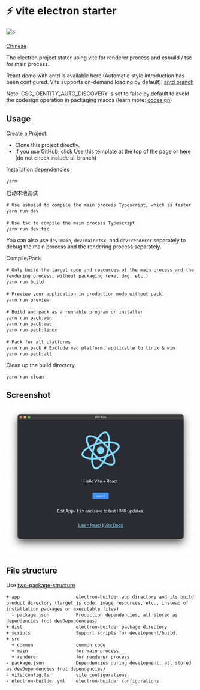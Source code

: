 # ⚡️ vite electron starter

![⚡️](./demo.gif)

[Chinese](./README_CN)

The electron project stater using vite for renderer process and esbuild / tsc for main process.

React demo with antd is available here (Automatic style introduction has been configured. Vite supports on-demand loading by default): [antd branch](https://github.com/jctaoo/electron-starter/tree/antd)

Note: CSC_IDENTITY_AUTO_DISCOVERY is set to false by default to avoid the codesign operation in packaging macos (learn more: [codesign](https://www.electron.build/code-signing))

## Usage

Create a Project:

- Clone this project directly.
- If you use GitHub, click Use this template at the top of the page or [here](https://github.com/jctaoo/electron-starter/generate) (do not check include all branch)

Installation dependencies

```shell
yarn
```

启动本地调试

```shell
# Use esbuild to compile the main process Typescript, which is faster
yarn run dev

# Use tsc to compile the main process Typescript
yarn run dev:tsc
```

You can also use `dev:main`, `dev:main:tsc`, and `dev:renderer` separately to debug the main process and the rendering process separately.

Compile/Pack

```shell
# Only build the target code and resources of the main process and the rendering process, without packaging (exe, dmg, etc.)
yarn run build

# Preview your application in production mode without pack.
yarn run preview

# Build and pack as a runnable program or installer
yarn run pack:win
yarn run pack:mac
yarn run pack:linux

# Pack for all platforms
yarn run pack # Exclude mac platform, applicable to linux & win
yarn run pack:all
```

Clean up the build directory

```shell
yarn run clean
```

## Screenshot

![screenshot](./screenshot.png)

## File structure

Use [two-package-structure](https://www.electron.build/tutorials/two-package-structure)

```
+ app                     electron-builder app directory and its build product directory (target js code, image resources, etc., instead of installation packages or executable files)
  - package.json          Production dependencies, all stored as dependencies (not devDependencies)
+ dist                    electron-builder package directory
+ scripts                 Support scripts for development/build.
+ src
  + common                common code
  + main                  for main process
  + renderer              for renderer process
- package.json            Dependencies during development, all stored as devDependencies (not dependencies)
- vite.config.ts          vite configurations
- electron-builder.yml    electron-builder configurations
```
